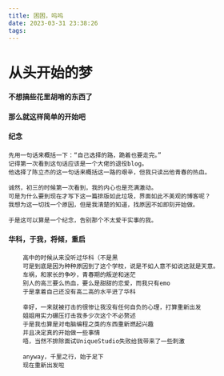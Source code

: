 ```yaml
---
title: 困困，呜呜
date: 2023-03-31 23:38:26
tags:
---
```

# 从头开始的梦

####         不想搞些花里胡哨的东西了
####         那么就这样简单的开始吧

####        纪念
    先用一句话来概括一下：“自己选择的路，跪着也要走完。”
    记得第一次看到这句话应该是一个大佬的退役blog。
    他选择了陈立杰的这一句话来概括这一路的艰辛，但我只读出他青春的热血。

    诚然，初三的时候第一次看到，我的内心也是充满激动。
    可是为什么要到现在才写下这一篇排版如此垃圾，界面如此不美观的博客呢？ 
    我想为这一切找一个原因，但是我清楚的知道，找原因不如即刻开始做。

    于是这可以算是一个纪念，告别那个不太爱干实事的我。


####        华科，于我，将倾，重启
        高中的时候从来没听过华科（不是黑
        可是到底是因为种种原因到了这个学校，说是不如人意不如说这就是天意。
        车祸，和家长的争吵，青春期的叛逆和迷茫
        别人的高三要么热血，要么是甜甜的恋爱，而我只有emo
        于是拿着自己还没有高二高的水平进了华科

        幸好，一来就被打击的很惨让我没有任何自负的心理，打算重新出发
        姐姐用实力碾压打击我多少次这个不必赘述
        于是我也算是对电脑编程之类的东西重新燃起兴趣
        并且决定真的开始做一些事情
        唔，当然不排除面试UniqueStudio失败给我带来了一些刺激
        
        anyway，千里之行，始于足下
        现在重新出发啦